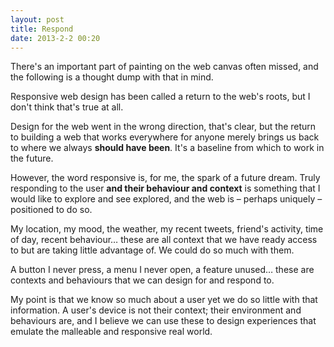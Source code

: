 ```yaml
---
layout: post
title: Respond
date: 2013-2-2 00:20
---
```


There's an important part of painting on the web canvas often missed, and the following is a thought dump with that in mind.

Responsive web design has been called a return to the web's roots, but I don't think that's true at all.

Design for the web went in the wrong direction, that's clear, but the return to building a web that works everywhere for anyone merely brings us back to where we always **should have been**. It's a baseline from which to work in the future.

However, the word responsive is, for me, the spark of a future dream. Truly responding to the user **and their behaviour and context** is something that I would like to explore and see explored, and the web is – perhaps uniquely – positioned to do so.

My location, my mood, the weather, my recent tweets, friend's activity, time of day, recent behaviour… these are all context that we have ready access to but are taking little advantage of. We could do so much with them.

A button I never press, a menu I never open, a feature unused… these are contexts and behaviours that we can design for and respond to.

My point is that we know so much about a user yet we do so little with that information. A user's device is not their context; their environment and behaviours are, and I believe we can use these to design experiences that emulate the malleable and responsive real world.